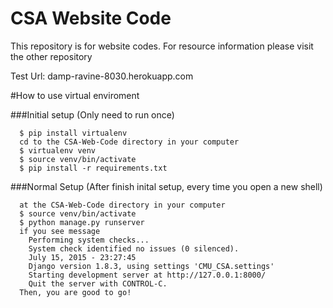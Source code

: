 # CSA Website Code

This repository is for website codes. For resource information please visit the other repository

Test Url: damp-ravine-8030.herokuapp.com

#How to use virtual enviroment 

###Initial setup (Only need to run once)
  ```shell
    $ pip install virtualenv
    cd to the CSA-Web-Code directory in your computer 
    $ virtualenv venv
    $ source venv/bin/activate
    $ pip install -r requirements.txt
  ```
###Normal Setup (After finish inital setup, every time you open a new shell)  
  ```shell
    at the CSA-Web-Code directory in your computer
    $ source venv/bin/activate
    $ python manage.py runserver 
    if you see message 
      Performing system checks...
      System check identified no issues (0 silenced).
      July 15, 2015 - 23:27:45
      Django version 1.8.3, using settings 'CMU_CSA.settings'
      Starting development server at http://127.0.0.1:8000/
      Quit the server with CONTROL-C.
    Then, you are good to go!  
  ```

